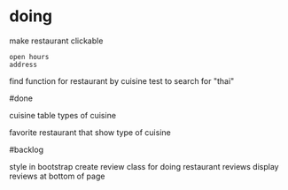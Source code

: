 # doing

  make restaurant clickable

    open hours
    address


  find function for restaurant by cuisine
    test to search for "thai"


#done

cuisine table
types of cuisine

favorite restaurant that show
  type of cuisine

#backlog

style in bootstrap
create review class for doing restaurant reviews
display reviews at bottom of page
